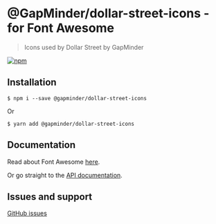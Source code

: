 # @GapMinder/dollar-street-icons - for Font Awesome

> Icons used by Dollar Street by GapMinder

[![npm](https://img.shields.io/npm/v/@gapminder/dollar-street-icons.svg?style=flat-square)](https://www.npmjs.com/package/@gapminder/dollar-street-icons)

## Installation

```
$ npm i --save @gapminder/dollar-street-icons
```

Or

```
$ yarn add @gapminder/dollar-street-icons
```

## Documentation

Read about Font Awesome [here](https://fontawesome.com/how-to-use/on-the-web/setup/getting-started).

Or go straight to the [API documentation](https://fontawesome.com/how-to-use/with-the-api).

## Issues and support

[GitHub issues](https://github.com/GapMinder/dollar-street-icons/issues)
